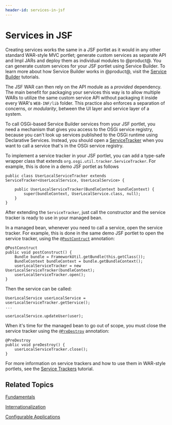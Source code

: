 ```yaml
---
header-id: services-in-jsf
---
```


# Services in JSF

Creating services works the same in a JSF portlet as it would in any other
standard WAR-style MVC portlet; generate custom services as separate API and
Impl JARs and deploy them as individual modules to @product@. You can generate
custom services for your JSF portlet using Service Builder. To learn more about
how Service Builder works in @product@, visit the
[Service Builder](/docs/7-1/tutorials/-/knowledge_base/t/service-builder)
tutorials.

The JSF WAR can then rely on the API module as a *provided* dependency. The main
benefit for packaging your services this way is to allow multiple WARs to
utilize the same custom service API without packaging it inside every WAR's
`WEB-INF/lib` folder. This practice also enforces a separation of concerns, or
*modularity*, between the UI layer and service layer of a system.

To call OSGi-based Service Builder services from your JSF portlet, you need a
mechanism that gives you access to the OSGi service registry, because you can't
look up services published to the OSGi runtime using Declarative Services.
Instead, you should open a
[ServiceTracker](https://osgi.org/javadoc/r6/core/org/osgi/util/tracker/ServiceTracker.html)
when you want to call a service that's in the OSGi service registry.

To implement a service tracker in your JSF portlet, you can add a type-safe
wrapper class that extends `org.osgi.util.tracker.ServiceTracker`. For example,
this is done in a demo JSF portlet as follows

    public class UserLocalServiceTracker extends ServiceTracker<UserLocalService, UserLocalService> {

        public UserLocalServiceTracker(BundleContext bundleContext) {
            super(bundleContext, UserLocalService.class, null);
        }
    }

After extending the `ServiceTracker`, just call the constructor and the service
tracker is ready to use in your managed bean.

In a managed bean, whenever you need to call a service, open the service
tracker. For example, this is done in the same demo JSF portlet to open the
service tracker, using the
[`@PostContruct`](http://docs.oracle.com/javaee/7/api/javax/annotation/PostConstruct.html)
annotation:

    @PostConstruct
    public void postConstruct() {
        Bundle bundle = FrameworkUtil.getBundle(this.getClass());
        BundleContext bundleContext = bundle.getBundleContext();
        userLocalServiceTracker = new UserLocalServiceTracker(bundleContext);
        userLocalServiceTracker.open();
    }

Then the service can be called:

    UserLocalService userLocalService = userLocalServiceTracker.getService();
    ...

    userLocalService.updateUser(user);

When it's time for the managed bean to go out of scope, you must close the
service tracker using the
[`@PreDestroy`](http://docs.oracle.com/javaee/7/api/javax/annotation/PreDestroy.html)
annotation:

    @PreDestroy
    public void preDestroy() {
        userLocalServiceTracker.close();
    }

For more information on service trackers and how to use them in WAR-style
portlets, see the
[Service Trackers](/docs/7-1/tutorials/-/knowledge_base/t/service-trackers)
tutorial.

## Related Topics

[Fundamentals](/docs/7-1/tutorials/-/knowledge_base/t/fundamentals)

[Internationalization](/docs/7-1/tutorials/-/knowledge_base/t/internationalization)

[Configurable Applications](/docs/7-1/tutorials/-/knowledge_base/t/configurable-applications)

